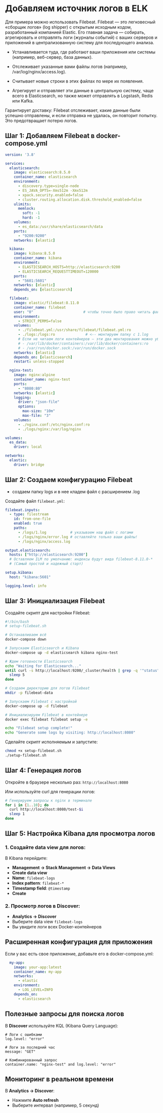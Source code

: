 # Добавляем источник логов в ELK

Для примера можно использовать Filebeat. Filebeat — это легковесный «сборщик логов» (log shipper) с открытым исходным кодом, разработанный компанией Elastic. Его главная задача — собирать, агрегировать и отправлять логи (журналы событий) с ваших серверов и приложений в централизованную систему для последующего анализа.

- Устанавливается туда, где работают ваши приложения или системы (например, веб-сервер, база данных).

- Отслеживает указанные вами файлы логов (например, /var/log/nginx/access.log).

- Считывает новые строки в этих файлах по мере их появления.

- Агрегирует и отправляет эти данные в центральную систему, чаще всего в Elasticsearch, но также может отправлять в Logstash, Redis или Kafka.

Гарантирует доставку: Filebeat отслеживает, какие данные были успешно отправлены, и если отправка не удалась, он повторит попытку. Это предотвращает потерю логов.

## Шаг 1: Добавляем Filebeat в docker-compose.yml

```yaml
version: '3.8'

services:
  elasticsearch:
    image: elasticsearch:8.5.0
    container_name: elasticsearch
    environment:
      - discovery.type=single-node
      - ES_JAVA_OPTS=-Xms512m -Xmx512m
      - xpack.security.enabled=false
      - cluster.routing.allocation.disk.threshold_enabled=false
    ulimits:
      memlock:
        soft: -1
        hard: -1
    volumes:
      - es_data:/usr/share/elasticsearch/data
    ports:
      - "9200:9200"
    networks: [elastic]

  kibana:
    image: kibana:8.5.0
    container_name: kibana
    environment:
      - ELASTICSEARCH_HOSTS=http://elasticsearch:9200
      - ELASTICSEARCH_REQUESTTIMEOUT=120000
    ports:
      - "5601:5601"
    networks: [elastic]
    depends_on: [elasticsearch]

  filebeat:
    image: elastic/filebeat:8.11.0
    container_name: filebeat
    user: "0"                       # чтобы точно было право читать файлы
    environment:
      - STRICT_PERMS=false
    volumes:
      - ./filebeat.yml:/usr/share/filebeat/filebeat.yml:ro
      - ./logs:/logs:ro              # <-- монтируем папку с 1.log
      # Если не читаем логи контейнеров — эти два монтирования можно убрать:
      # - /var/lib/docker/containers:/var/lib/docker/containers:ro
      # - /var/run/docker.sock:/var/run/docker.sock
    networks: [elastic]
    depends_on: [elasticsearch]
    restart: unless-stopped

  nginx-test:
    image: nginx:alpine
    container_name: nginx-test
    ports:
      - "8080:80"
    networks: [elastic]
    logging:
      driver: "json-file"
      options:
        max-size: "10m"
        max-file: "3"
    volumes:
      - ./nginx.conf:/etc/nginx.conf:ro
      - ./logs/nginx:/var/log/nginx

volumes:
  es_data:
    driver: local

networks:
  elastic:
    driver: bridge
```

## Шаг 2: Создаем конфигурацию Filebeat

+ создаем папку logs и в нее кладем файл с расширением .log

Создайте файл `filebeat.yml`:

```yaml
filebeat.inputs:
  - type: filestream
    id: from-one-file
    enabled: true
    paths:
      - /logs/1.log           # указываем наш файл с логами
      - /logs/nginx/error.log # оставляйте только ваши файлы!
      - /logs/nginx/access.log

output.elasticsearch:
  hosts: ["http://elasticsearch:9200"]
  # Оставляем ILM по умолчанию: индексы будут вида filebeat-8.11.0-*
  # (Самый простой и надежный старт)

setup.kibana:
  host: "kibana:5601"

logging.level: info
```

## Шаг 3: Инициализация Filebeat

Создайте скрипт для настройки Filebeat:

```bash
#!/bin/bash
# setup-filebeat.sh

# Останавливаем всё
docker-compose down

# Запускаем Elasticsearch и Kibana
docker-compose up -d elasticsearch kibana nginx-test

# Ждем готовности Elasticsearch
echo "Waiting for Elasticsearch..."
until curl -s http://localhost:9200/_cluster/health | grep -q '"status":"green"'; do
  sleep 5
done

# Создаем директорию для логов Filebeat
mkdir -p filebeat-data

# Запускаем Filebeat с настройкой
docker-compose up -d filebeat

# Инициализируем Filebeat в контейнере
docker exec filebeat filebeat setup -e

echo "Filebeat setup complete!"
echo "Generate some logs by visiting: http://localhost:8080"
```

Сделайте скрипт исполняемым и запустите:
```bash
chmod +x setup-filebeat.sh
./setup-filebeat.sh
```

## Шаг 4: Генерация логов

Откройте в браузере несколько раз: `http://localhost:8080`

Или используйте curl для генерации логов:
```bash
# Генерируем запросы к nginx в терминале
for i in {1..10}; do
  curl http://localhost:8080/test-$i
  sleep 1
done
```

## Шаг 5: Настройка Kibana для просмотра логов

### 1. Создайте data view для логов:

В Kibana перейдите:
- **Management → Stack Management → Data Views**
- **Create data view**
- **Name**: `filebeat-logs`
- **Index pattern**: `filebeat-*`
- **Timestamp field**: `@timestamp`
- **Create**

### 2. Просмотр логов в Discover:

- **Analytics → Discover**
- Выберите data view `filebeat-logs`
- Вы увидите логи всех Docker-контейнеров


## Расширенная конфигурация для приложения

Если у вас есть свое приложение, добавьте его в docker-compose.yml:

```yaml
  my-app:
    image: your-app:latest
    container_name: my-app
    networks:
      - elastic
    environment:
      - LOG_LEVEL=INFO
    depends_on:
      - elasticsearch
```

## Полезные запросы для поиска логов

В **Discover** используйте KQL (Kibana Query Language):

```
# Логи с ошибками
log.level: "error"

# Логи за последний час
message: "GET"

# Комбинированный запрос
container.name: "nginx-test" and log.level: "error"
```

## Мониторинг в реальном времени

В **Analytics → Discover**:
- Нажмите **Auto refresh**
- Выберите интервал (например, 5 секунд)
